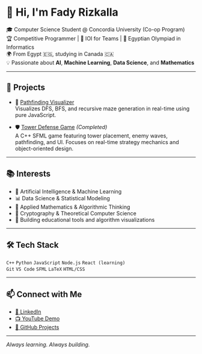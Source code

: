 # 👋 Hi, I'm Fady Rizkalla

🎓 Computer Science Student @ Concordia University (Co-op Program)  
🏆 Competitive Programmer | 🥈 IOI for Teams | 🥉 Egyptian Olympiad in Informatics  
🌍 From Egypt 🇪🇬, studying in Canada 🇨🇦  
💡 Passionate about **AI**, **Machine Learning**, **Data Science**, and **Mathematics**

---

## 🚀 Projects

- 🧭 [Pathfinding Visualizer](https://github.com/fadigamal57/pathfinding-visualizer)  
  Visualizes DFS, BFS, and recursive maze generation in real-time using pure JavaScript.

- 🛡️ [Tower Defense Game](https://github.com/your-username/tower-defense-game) *(Completed)*  
  A C++ SFML game featuring tower placement, enemy waves, pathfinding, and UI. Focuses on real-time strategy mechanics and object-oriented design.

---

## 📚 Interests

- 🤖 Artificial Intelligence & Machine Learning  
- 📊 Data Science & Statistical Modeling  
- 🔬 Applied Mathematics & Algorithmic Thinking  
- 🔐 Cryptography & Theoretical Computer Science  
- 🧠 Building educational tools and algorithm visualizations

---

## 🛠 Tech Stack

`C++` `Python` `JavaScript` `Node.js` `React (learning)`  
`Git` `VS Code` `SFML` `LaTeX` `HTML/CSS`  

---

## 📫 Connect with Me

- [📍 LinkedIn](https://www.linkedin.com/in/fady-rizkalla-620bb9292/)
- [📺 YouTube Demo](https://youtu.be/d0BtZuR7I1g)
- [📁 GitHub Projects](https://github.com/fadigamal57)

---

*Always learning. Always building.*
